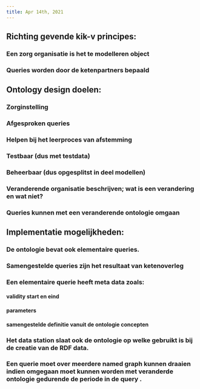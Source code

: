 ```yaml
---
title: Apr 14th, 2021
---
```


## Richting gevende kik-v principes:
### Een zorg organisatie is het te modelleren object
### Queries worden door de ketenpartners bepaald
## Ontology design doelen:
### Zorginstelling
### Afgesproken queries
### Helpen bij het leerproces van afstemming
### Testbaar (dus met testdata)
### Beheerbaar (dus opgesplitst in deel modellen)
### Veranderende organisatie beschrijven; wat is een verandering en wat niet?
### Queries kunnen met een veranderende ontologie omgaan
## Implementatie mogelijkheden:
### De ontologie bevat ook elementaire queries.
### Samengestelde queries zijn het resultaat van ketenoverleg
### Een elementaire querie heeft meta data zoals:
#### validity start en eind
#### parameters
#### samengestelde definitie vanuit de ontologie concepten
### Het data station slaat ook de ontologie op welke gebruikt is bij de creatie van de RDF data.
### Een querie moet over meerdere named graph kunnen draaien indien omgegaan moet kunnen worden met veranderde ontologie gedurende de periode in de query .
###
